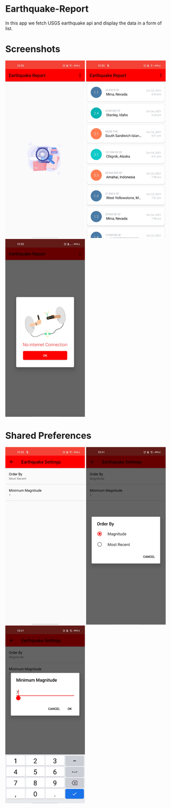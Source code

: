 # Earthquake-Report
In this app we fetch USGS earthquake api and display the data in a form of list.
# Screenshots
<div class="row" >
  <img src="screenshots/loading.jpg" width="250">
  <img src="screenshots/main.jpg" width="250">
  <img src="screenshots/nointernet.jpg" width="250">
</div>

# Shared Preferences
<div class="row" >
  <img src="screenshots/preferences.jpg" width="250">
  <img src="screenshots/preferenceOrderBy.jpg" width="250">
  <img src="screenshots/preferenceMinMag.jpg" width="250">
</div>
